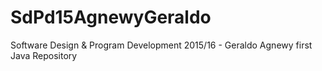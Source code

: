 # SdPd15AgnewyGeraldo
Software Design &amp; Program Development 2015/16 - Geraldo Agnewy first Java Repository
